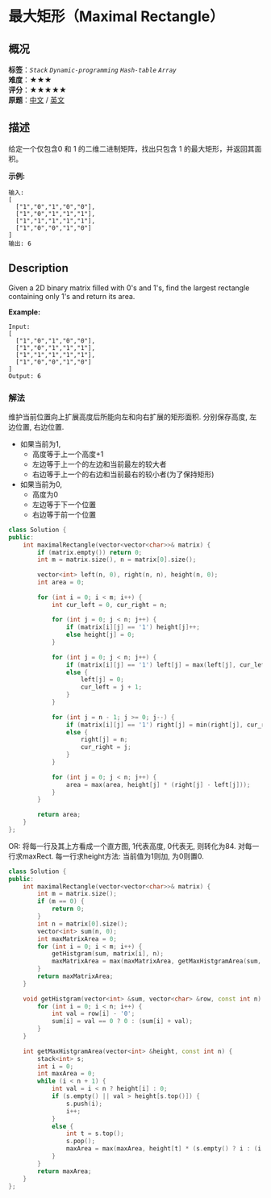 # 最大矩形（Maximal Rectangle）
## 概况
**标签**：*`Stack`*  *`Dynamic-programming`*  *`Hash-table`*  *`Array`*<br>
**难度**：★★★<br>
**评分**：★★★★★<br>
**原题**：[中文](https://leetcode-cn.com/problems/maximal-rectangle) / [英文](https://leetcode.com/problems/maximal-rectangle)

## 描述
给定一个仅包含0 和 1 的二维二进制矩阵，找出只包含 1 的最大矩形，并返回其面积。

**示例:**
```
输入:
[
  ["1","0","1","0","0"],
  ["1","0","1","1","1"],
  ["1","1","1","1","1"],
  ["1","0","0","1","0"]
]
输出: 6
```

## Description
Given a 2D binary matrix filled with 0&#39;s and 1&#39;s, find the largest rectangle containing only 1&#39;s and return its area.

**Example:**
```
Input:
[
  ["1","0","1","0","0"],
  ["1","0","1","1","1"],
  ["1","1","1","1","1"],
  ["1","0","0","1","0"]
]
Output: 6
```


### 解法
维护当前位置向上扩展高度后所能向左和向右扩展的矩形面积. 分别保存高度, 左边位置, 右边位置.

- 如果当前为1,
    - 高度等于上一个高度+1
    - 左边等于上一个的左边和当前最左的较大者
    - 右边等于上一个的右边和当前最右的较小者(为了保持矩形)
- 如果当前为0,
    - 高度为0
    - 左边等于下一个位置
    - 右边等于前一个位置
    
```c++
class Solution {
public:
    int maximalRectangle(vector<vector<char>>& matrix) {
        if (matrix.empty()) return 0;
        int m = matrix.size(), n = matrix[0].size();
        
        vector<int> left(n, 0), right(n, n), height(n, 0);
        int area = 0;
        
        for (int i = 0; i < m; i++) {
            int cur_left = 0, cur_right = n;
            
            for (int j = 0; j < n; j++) {
                if (matrix[i][j] == '1') height[j]++;
                else height[j] = 0;
            }
            
            for (int j = 0; j < n; j++) {
                if (matrix[i][j] == '1') left[j] = max(left[j], cur_left);
                else {
                    left[j] = 0;
                    cur_left = j + 1;
                }
            }
            
            for (int j = n - 1; j >= 0; j--) {
                if (matrix[i][j] == '1') right[j] = min(right[j], cur_right);
                else {
                    right[j] = n;
                    cur_right = j;
                }
            }
            
            for (int j = 0; j < n; j++) {
                area = max(area, height[j] * (right[j] - left[j]));
            }
        }
        
        return area;
    }
};
```


OR:
将每一行及其上方看成一个直方图, 1代表高度, 0代表无, 则转化为84.
对每一行求maxRect.
每一行求height方法: 当前值为1则加, 为0则置0.
```c++
class Solution {
public:
    int maximalRectangle(vector<vector<char>>& matrix) {
        int m = matrix.size();
        if (m == 0) {
            return 0;
        }
        int n = matrix[0].size();
        vector<int> sum(n, 0);
        int maxMatrixArea = 0;
        for (int i = 0; i < m; i++) {
            getHistgram(sum, matrix[i], n);
            maxMatrixArea = max(maxMatrixArea, getMaxHistgramArea(sum, n));
        }
        return maxMatrixArea;       
    }
    
    void getHistgram(vector<int> &sum, vector<char> &row, const int n) {
        for (int i = 0; i < n; i++) {
            int val = row[i] - '0';
            sum[i] = val == 0 ? 0 : (sum[i] + val);
        }
    }
    
    int getMaxHistgramArea(vector<int> &height, const int n) {
        stack<int> s;
        int i = 0;
        int maxArea = 0;
        while (i < n + 1) {
            int val = i < n ? height[i] : 0;
            if (s.empty() || val > height[s.top()]) {
                s.push(i);
                i++;
            }
            else {
                int t = s.top();
                s.pop();
                maxArea = max(maxArea, height[t] * (s.empty() ? i : (i - s.top() - 1)));
            }
        }
        return maxArea;
    }
};
```